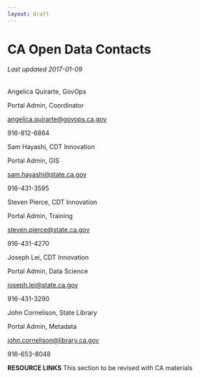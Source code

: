 ```yaml
---
layout: draft
---
```


# CA Open Data Contacts

###### Last updated 2017-01-09

Angelica Quirarte, GovOps

Portal Admin, Coordinator

angelica.quirarte@govops.ca.gov

916-812-6864


Sam Hayashi, CDT Innovation

Portal Admin, GIS

sam.hayashi@state.ca.gov

916-431-3595


Steven Pierce, CDT Innovation

Portal Admin, Training

steven.pierce@state.ca.gov

916-431-4270


Joseph Lei, CDT Innovation

Portal Admin, Data Science

joseph.lei@state.ca.gov

916-431-3290


John Cornelison, State Library

Portal Admin, Metadata

john.cornelison@library.ca.gov

916-653-8048

__RESOURCE LINKS__
This section to be revised with CA materials
